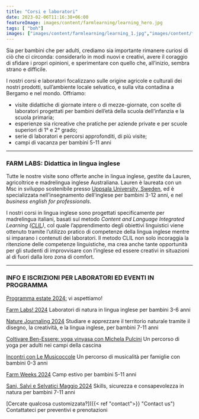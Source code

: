 ```yaml
---
title: "Corsi e laboratori"
date: 2023-02-06T11:16:38+06:00
featureImage: images/content/farmlearning/learning_hero.jpg
tags: [ "boh"]
images: ["images/content/farmlearning/learning_1.jpg","images/content/farmlearning/learning_2.jpg","images/content/farmlearning/learning_3.jpg"]
---
```

Sia per bambini che per adulti, crediamo sia importante rimanere curiosi di ciò che ci circonda: considerarlo in modi nuovi e creativi, avere il coraggio di sfidare i propri opinioni, e sperimentare con quello che, all’inizio, sembra strano e difficile.

I nostri corsi e laboratori focalizzano sulle origine agricole e culturali dei nostri prodotti, sull’ambiente locale selvatico, e sulla vita contadina a Bergamo e nel mondo. Offriamo: 
- visite didattiche di giornate intere o di mezze-giornate, con scelte di laboratori progettati per bambini dell’età della scuola dell’infanzia e la scuola primaria;
- esperienze sia ricreative che pratiche per aziende private e per scuole superiori di 1° e 2° grado;
- serie di laboratori e percorsi approfonditi, di più visite;
- campi di vacanza per bambini 5-11 anni  
---
### FARM LABS: Didattica in lingua inglese
Tutte le nostre visite sono offerte anche in lingua inglese, gestite da Lauren, agricoltrice e madrelingua inglese Australiana. Lauren è laureata con un Msc in sviluppo sostenibile presso [Uppsala University, Sweden](https://www.uu.se/en), ed è specializzata nell’insegnamento dell'inglese per bambini 3-12 anni, e nel *business english for professionals*. 

I nostri corsi in lingua inglese sono progettati specificamente per madrelingua italiani, basati sul metodo *Content and Language Integrated Learning ([CLIL](https://en.wikipedia.org/wiki/Language_immersion "Wikipedia"))*, col quale l’apprendimento degli obiettivi linguistici viene ottenuto tramite l’utilizzo pratico di competenze della lingua inglese mentre si imparano i contenuti dei laboratori. Il metodo CLIL non solo incoraggia la ritenzione delle competenze linguistiche, ma crea anche tante opportunità per gli studenti di improvvisare con l’inglese ed essere creativi in situazioni al di fuori dalla loro zona di comfort.

---
### INFO E ISCRIZIONI PER LABORATORI ED EVENTI IN PROGRAMMA

[Programma estate 2024:](https://forms.gle/VmwrFmiStjcLMXADA "Form") vi aspettiamo!

[Farm Labs! 2024](https://forms.gle/9UWVFmvprTky8iJu8 "Form") Laboratori di natura in lingua inglese per bambini 3-6 anni

[Nature Journaling 2024](https://forms.gle/N2aC7JddGHZ7TJPL9 "Form") Studiare e apprezzare il territorio naturale tramite il disegno, la creatività, e la lingua inglese, per bambini 7-11 anni

[Coltivare Ben-Essere: yoga vinyasa con Michela Pulcini](https://docs.google.com/forms/d/1tMZwCXtucZ8hLmmJAIMa7MPUZnbhRANX8T090AZ60ZI/viewform?edit_requested=true "Form") Un percorso di yoga per adulti nei campi della cascina

[Incontri con Le Musicoccole](https://elisapaganellimtp.com/ "Form") Un percorso di musicalità per famiglie con bambini 0-3 anni

[Farm Weeks 2024](https://forms.gle/sF5VDw3kdhEwgu6g8 "Form") Camp estivo per bambini 5-11 anni

[Sani, Salvi e Selvatici Maggio 2024](https://forms.gle/SUyV8yBbPc2mWcsT7 "Form") Skills, sicurezza e consapevolezza in natura per bambini 7-11 anni

[Cercate qualcosa customizzata?]({{< ref "contact">}} "Contact us") Contattateci per preventivi e prenotazioni